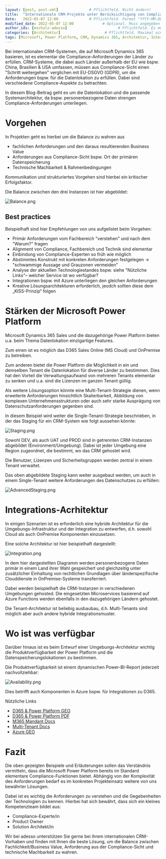 ```yaml
---
layout: [post, post-xml]              # Pflichtfeld. Nicht ändern!
title:  "Internationale CRM-Projekte unter Berücksichtigung von Compliance"         # Pflichtfeld. Bitte einen Titel für den Blog Post angeben.
date:   2022-05-07 12:00              # Pflichtfeld. Format "YYYY-MM-DD HH:MM". Muss für Veröffentlichung in der Vergangenheit liegen. (Für Preview egal)
modified_date: 2022-05-07 12:00             # Optional. Muss angegeben werden, wenn eine bestehende Datei geändert wird.
author_ids: [mschulz-adesso]                       # Pflichtfeld. Es muss in der "authors.yml" einen Eintrag mit diesem Namen geben.
categories: [Architektur]                    # Pflichtfeld. Maximal eine der angegebenen Kategorien verwenden.
tags: [Microsoft, Power Platform, CRM, Dynamics 365, Architektur, International, GDPR, Datenlokation, Compliance]         # Bitte auf Großschreibung achten.
---
```


Bei internationalen CRM-Systemen, die auf Microsoft Dynamics 365 basieren, ist es elementar die Compliance-Anforderungen der Länder zu erfüllen. 
CRM-Systeme, die dabei auch Länder außerhalb der EU wie bspw. China, Brasilien & USA umfassen, müssen aus Compliance-Sicht einen "Schritt weitergehen" verglichen mit EU-DSGVO (GDPR), um die Anforderungen bspw. für die Datenlokation zu erfüllen.
Dabei sind verschiedene Compliance-Aspekte zu betrachten. 

In diesem Blog-Beitrag geht es um die Datenlokation und die passende Systemarchitektur, da bspw. personenbezogene Daten strengen Compliance-Anforderungen unterliegen.


# Vorgehen

In Projekten geht es hierbei um die Balance zu wahren aus 
* fachlichen Anforderungen und den daraus resultierenden Business Value
* Anforderungen aus Compliance-Sicht bspw. Ort der primären Datenspeicherung
* Technische Machbarkeit & Rahmenbedingungen

Kommunikation und strukturiertes Vorgehen sind hierbei ein kritischer Erfolgsfaktor.

Die Balance zwischen den drei Instanzen ist hier abgebildet:

![Balance.png](/assets/images/posts/Internationale-CRM-Projekte-unter-Beruecksichtigung-von-Compliance/Balance.png)

## Best practices

Beispielhaft sind hier Empfehlungen von uns aufgelistet beim Vorgehen:

* Primär Anforderungen vom Fachbereich "verstehen" und nach dem "Warum?" fragen
* Alignment von Compliance, Fachbereich und Technik sind elementar
* Einbindung von Compliance-Experten so früh wie möglich
* Abstimmtes Konstrukt mit konkreten Anforderungen festgelegen -> "schwammige Aussage und Grauzonen vermeiden"
* Analyse der aktuellen Technologiestandes bspw. siehe "Nützliche Links"– welcher Service ist wo verfügbar?
* Integrationen bspw. mit Azure unterliegen den gleichen Anforderungen
* Kreative Lösungsarchitekturen erforderlich, jeodch sollten diese dem „KISS-Prinzip“ folgen


# Stärken der Microsoft Power Platform

Microsoft Dynamics 365 Sales und die dazugehörige Power Platform bieten u.a. beim Thema Datenlokation einzigartige Features.

Zum einen ist es möglich das D365 Sales Online (MS Cloud) und OnPremise zu betreiben.
 
Zum anderen bietet die Power Platform die Möglichkeit in ein und demselben Tenant die Datenlokation für diverse Länder zu bestimmen. Dies hat den Vorteil die Verwaltungsaufwand von mehreren Tenants elementar zu senken und u.a. sind die Lizenzen im ganzen Tenant gültig.

Als weitere Lösungsoption könnte eine Multi-Tenant-Strategie dienen, wenn erweiterte Anforderungen hinsichtlich Skalierbarkeit, Abbildung von komplexen Unternehmensstrukturen oder auch sehr starke Ausprägung von Datenschutzanforderungen gegenben sind.


In diesem Beispiel wird weiter die Single-Tenant-Strategie beschrieben, in der das Staging für ein CRM-System wie folgt aussehen könnte:

![Staging.png](/assets/images/posts/Internationale-CRM-Projekte-unter-Beruecksichtigung-von-Compliance/Staging.png)

Sowohl DEV, als auch UAT und PROD sind in getrennten CRM-Instanzen abgebildet (Environment/Umgebung). 
Dabei ist jeder Umgebung eine Region zugeordnet, die bestimmt, wo das CRM gehostet wird.

Die Benutzer, Lizenzen und Sicherheitsgruppen werden zentral in einem Tenant verwaltet.


Das oben abgebildete Staging kann weiter ausgebaut werden, um auch in einem Single-Tenant weitere Anforderungen des Datenschutzes zu erfüllen:

![AdvancedStaging.png](/assets/images/posts/Internationale-CRM-Projekte-unter-Beruecksichtigung-von-Compliance/AdvancedStaging.png)

# Integrations-Acrhitektur

In einigen Szenarien ist es erforderlich eine hybride Architektur für die Umgebungs-Infrastruktur und der Integration zu entwerfen, d.h. sowohl Cloud als auch OnPremise Komponenten einzusetzen.

Eine solche Architektur ist hier beispielhaft dargestellt:

![Integration.png](/assets/images/posts/Internationale-CRM-Projekte-unter-Beruecksichtigung-von-Compliance/Integration.png)

In dem hier dargestellten Diagramm werden personenbezogene Daten primär in einem Land ihrer Wahl gespeichert und gleichzeitig unter zusätzlicher Einhaltung von rechtlichen Grundlagen über länderspezifische Clouddienste in OnPremise-Systeme transferriert.

Dabei werden beispielhaft die CRM-Instanzen in verschiedenen Umgebungen gehosted. 
Die eingesetzten Microservices basierend auf Azure Functions werden ebenfalls in den dazugehörigen Ländern gehostet.

Die Tenant-Architektur ist beliebig ausbaubau, d.h. Multi-Tenants sind möglich aber auch andere hybride Integrationsmuster.

# Wo ist was verfügbar

Darüber hinaus ist es beim Entwurf einer Umgebungs-Architektur wichtig die Produktverfügbarkeit der Power Platform und die Datenspeicherungslokationen zu bestimmen.

Die Produktverfügbarkeit ist einem dynamischen Power-BI-Report jederzeit nachvollziehbar:

![Availability.png](/assets/images/posts/Internationale-CRM-Projekte-unter-Beruecksichtigung-von-Compliance/Availability.png)

Dies betrifft auch Komponenten in Azure bspw. für Integrationen zu D365.

Nützliche Links
* [D365 & Power Platform GEO](https://dynamics.microsoft.com/de-de/availability-reports/georeport/)
* [D365 & Power Platform PDF](https://aka.ms/dynamics_365_international_availability_deck) 
* [M365 Mandant Docs](https://docs.microsoft.com/de-de/microsoft-365/enterprise/o365-data-locations?view=o365-worldwide)
* [Multi-Tenant Docs](https://docs.microsoft.com/de-de/power-platform/admin/multiple-online-environments-tenants)
* [Azure GEO](https://azure.microsoft.com/de-de/global-infrastructure/geographies/#geographies)


# Fazit

Die oben gezeigten Beispiele und Erläuterungen sollen das Verständnis vermitteln, dass die Microsoft Power Platform bereits im Standard elementare Compliance-Funktionen bietet.
 Abhängig von der Komplexität des Anforderungen bedarf es im konkreten Projekteinsatz weitere von uns bewährter Lösungen.

Dabei ist es wichtig die Anforderungen zu verstehen und die Gegebenheiten der Technologien zu kennen.
Hierbei hat sich bewährt, dass sich ein kleines Kompetenzteam bildet aus:
* Compliance-Experte/in
* Product Owner
* Solution Architekt/in

Wir bei adesso unterstützen Sie gerne bei ihrem internationalen CRM-Vorhaben und finden mit Ihnen die beste Lösung, um die Balance zwischen Fachlichkeit/Business Value, Anforderung aus der Compliance-Sicht und technische Machbarkeit zu wahren.